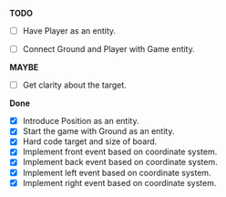 **TODO**

  - [ ] Have Player as an entity.
  - [ ] Connect Ground and Player with Game entity.


**MAYBE**
  - [ ] Get clarity about the target.


**Done**

- [x] Introduce Position as an entity.
- [x] Start the game with Ground as an entity.
- [x] Hard code target and size of board.
- [x] Implement front event based on coordinate system.
- [x] Implement back event based on coordinate system.
- [x] Implement left event based on coordinate system.
- [x] Implement right event based on coordinate system.
